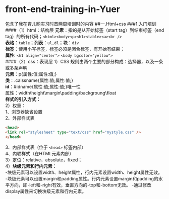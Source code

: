 # front-end-training-in-Yuer
包含了我在育儿网实习时首两周培训时的内容
##一.Html+css
###1.入门培训
####（1）html：结构层
 **元素**：指的是从开始标签（start tag）到结束标签（end tag）的所有代码；`<html><body><p><h1><table><a><br />`   
 **表格**：`table`；**列表**：`ul,dl`；**块**：`div`   
 **标签**：使用小写标签，标签必须是闭合标签，有开始有结束；  
 **属性**: `<h1 align="center">` `<body bgcolor="yellow">`   
####（2）css：表现层
1）CSS 规则由两个主要的部分构成：选择器，以及一条或多条声明  
**元素**：p{属性:值;属性:值;}  
**类**：.calssname{属性:值;属性:值;}  
**id**：#idname{属性:值;属性:值;}唯一性  
属性：width\height\margin\padding\backgroung\float  
**样式的引入方式：**  
2）权重：  
1、浏览器缺省设置  
2、外部样式表  
```html
<head>
<link rel="stylesheet" type="text/css" href="mystyle.css" />
</head>
```
3、内部样式表（位于 ``<head>`` 标签内部）  
4、内联样式（在HTML元素内部）  
3）定位：relative，absolute，fixed；  
4）**块级元素和行内元素：**  
-块级元素可以设置width、height属性，行内元素设置width、height属性无效。
-块级元素可以设置margin和padding属性。行内元素设置margin和padding的水平方向，即-left和-right有效，垂直方向的-top和-bottom无效。
-通过修改display属性来切换块级元素和行内元素。



